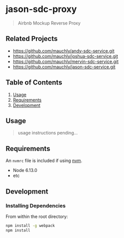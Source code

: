 # jason-sdc-proxy

> Airbnb Mockup Reverse Proxy

## Related Projects

  - https://github.com/mauchly/andy-sdc-service.git
  - https://github.com/mauchly/joshua-sdc-service.git
  - https://github.com/mauchly/mervin-sdc-service.git
  - https://github.com/mauchly/jason-sdc-service.git

## Table of Contents

1. [Usage](#Usage)
1. [Requirements](#requirements)
1. [Development](#development)

## Usage

> usage instructions pending...

## Requirements

An `nvmrc` file is included if using [nvm](https://github.com/creationix/nvm).

- Node 6.13.0
- etc

## Development

### Installing Dependencies

From within the root directory:

```sh
npm install -g webpack
npm install
```
